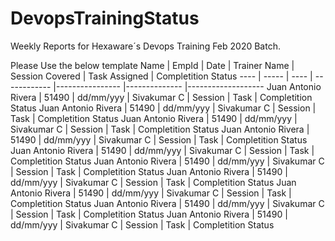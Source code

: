 # DevopsTrainingStatus
Weekly Reports for Hexaware´s Devops Training Feb 2020 Batch.

Please Use the below template
Name | EmpId | Date | Trainer Name | Session Covered | Task Assigned | Completition Status 
---- | ----- | ---- | ------------ |---------------- |-------------- |------------------- 
Juan Antonio Rivera | 51490 | dd/mm/yyy | Sivakumar C | Session | Task | Completition Status 
Juan Antonio Rivera | 51490 | dd/mm/yyy | Sivakumar C | Session | Task | Completition Status 
Juan Antonio Rivera | 51490 | dd/mm/yyy | Sivakumar C | Session | Task | Completition Status
Juan Antonio Rivera | 51490 | dd/mm/yyy | Sivakumar C | Session | Task | Completition Status 
Juan Antonio Rivera | 51490 | dd/mm/yyy | Sivakumar C | Session | Task | Completition Status 
Juan Antonio Rivera | 51490 | dd/mm/yyy | Sivakumar C | Session | Task | Completition Status 
Juan Antonio Rivera | 51490 | dd/mm/yyy | Sivakumar C | Session | Task | Completition Status 
Juan Antonio Rivera | 51490 | dd/mm/yyy | Sivakumar C | Session | Task | Completition Status 
Juan Antonio Rivera | 51490 | dd/mm/yyy | Sivakumar C | Session | Task | Completition Status
Juan Antonio Rivera | 51490 | dd/mm/yyy | Sivakumar C | Session | Task | Completition Status 
